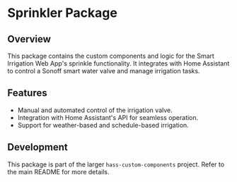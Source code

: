 # Sprinkler Package

## Overview
This package contains the custom components and logic for the Smart Irrigation Web App's sprinkle functionality. It integrates with Home Assistant to control a Sonoff smart water valve and manage irrigation tasks.

## Features
- Manual and automated control of the irrigation valve.
- Integration with Home Assistant's API for seamless operation.
- Support for weather-based and schedule-based irrigation.

## Development
This package is part of the larger `hass-custom-components` project. Refer to the main README for more details.